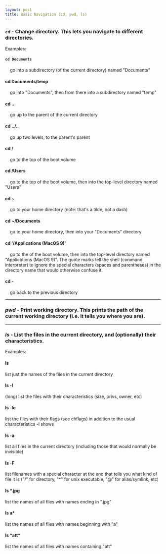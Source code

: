 ```yaml
---
layout: post
title: Basic Navigation (cd, pwd, ls) 
---
```


### _`cd`_ - Change directory. This lets you navigate to different directories.

Examples:

#### `cd Documents`
&nbsp;&nbsp;&nbsp; go into a subdirectory (of the current directory) named "Documents"

#### cd Documents/temp
&nbsp;&nbsp;&nbsp; go into "Documents", then from there into a subdirectory named "temp"

#### cd ..
&nbsp;&nbsp;&nbsp; go up to the parent of the current directory

#### cd ../..
&nbsp;&nbsp;&nbsp; go up two levels, to the parent's parent

#### cd /
&nbsp;&nbsp;&nbsp; go to the top of the boot volume

#### cd /Users
&nbsp;&nbsp;&nbsp; go to the top of the boot volume, then into the top-level directory named "Users"

#### cd ~
&nbsp;&nbsp;&nbsp; go to your home directory (note: that's a tilde, not a dash)

#### cd ~/Documents
&nbsp;&nbsp;&nbsp; go to your home directory, then into your "Documents" directory

#### cd '/Applications (MacOS 9)'
&nbsp;&nbsp;&nbsp; go to the of the boot volume, then into the top-level directory named "Applications (MacOS 9)". The quote marks tell the shell (command interpreter) to ignore the special characters (spaces and parentheses) in the directory name that would otherwise confuse it.

#### cd -
&nbsp;&nbsp;&nbsp; go back to the previous directory

---

### _pwd_   - Print working directory. This prints the path of the current working directory (i.e. it tells you where you are).

---

### _ls_   - List the files in the current directory, and (optionally) their characteristics.

Examples:

#### ls
list just the names of the files in the current directory

#### ls -l
(long) list the files with their characteristics (size, privs, owner, etc)

#### ls -lo
list the files with their flags (see chflags) in addition to the usual characteristics -l shows

#### ls -a
list all files in the current directory (including those that would normally be invisible)

#### ls -F
list filenames with a special character at the end that tells you what kind of file it is ("/" for directory, "\*" for unix executable, "@" for alias/symlink, etc)

#### ls \*.jpg
list the names of all files with names ending in ".jpg"

#### ls a*
list the names of all files with names beginning with "a"

#### ls \*att\*
list the names of all files with names containing "att"

